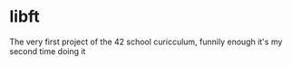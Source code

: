 # libft

The very first project of the 42 school curicculum, funnily enough it's my second time doing it
